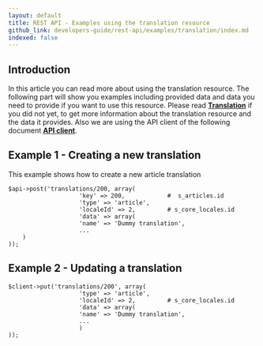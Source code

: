 ```yaml
---
layout: default
title: REST API - Examples using the translation resource
github_link: developers-guide/rest-api/examples/translation/index.md
indexed: false
---
```


## Introduction

In this article you can read more about using the translation resource.
The following part will show you examples including provided data and data you need to provide if you want to use this resource.
Please read **[Translation](/developers-guide/rest-api/api-resource-translation/)** if you did not yet, to get more information about the translation resource and the data it provides.
Also we are using the API client of the following document **[API client](/developers-guide/rest-api/#using-the-rest-api-in-your-own-a)**.

## Example 1 - Creating a new translation

This example shows how to create a new article translation

```
$api->post('translations/200, array(
    				'key' => 200,            #  s_articles.id
   					'type' => 'article',
    				'localeId' => 2,         # s_core_locales.id
    				'data' => array(
        			'name' => 'Dummy translation',
        			...
    )
));

```

## Example 2 - Updating a translation

```
$client->put('translations/200', array(
     			    'type' => 'article',
        			'localeId' => 2,         # s_core_locales.id
        			'data' => array(
            		'name' => 'Dummy translation',
            		...
        			)
));

```
